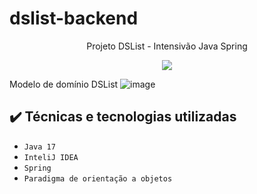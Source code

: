 # dslist-backend
<p align="center">
Projeto DSList - Intensivão Java Spring</p>

<p align="center">
<img src="http://img.shields.io/static/v1?label=STATUS&message=EM%20DESENVOLVIMENTO&color=GREEN&style=for-the-badge"/>
</p>

Modelo de domínio DSList
![image](https://github.com/Paulo555Bispo/dslist-backend/assets/63209799/bd2f94e7-bd9f-451f-8759-dca8208a1e20)

## ✔️ Técnicas e tecnologias utilizadas

- ``Java 17``
- ``InteliJ IDEA``
- ``Spring``
- ``Paradigma de orientação a objetos``


